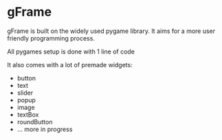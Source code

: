 # gFrame

gFrame is built on the widely used pygame library. 
It aims for a more user friendly programming process.

All pygames setup is done with 1 line of code

It also comes with a lot of premade widgets:
- button
- text
- slider
- popup
- image
- textBox
- roundButton
- ... more in progress